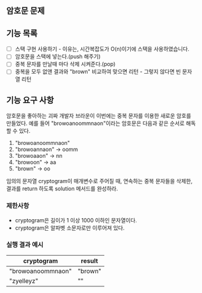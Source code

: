 ## 암호문 문제

## 기능 목록
- [ ] 스택 구현 사용하기
      - 이유는, 시간복잡도가 O(n)이기에 스택을 사용하였습니다.
- [ ] 암호문을 스택에 넣는다.(push 해주기)
- [ ] 중복 문자를 만날때 마다 삭제 시켜준다.(pop)
- [ ] 중복을 모두 없앤 결과와 "brown" 비교하여 맞으면 리턴
      - 그렇지 않다면 빈 문자열 리턴  

## 기능 요구 사항

암호문을 좋아하는 괴짜 개발자 브라운이 이번에는 중복 문자를 이용한 새로운 암호를 만들었다. 
예를 들어 "browoanoommnaon"이라는 암호문은 다음과 같은 순서로 해독할 수 있다.
    
1. "browoanoommnaon"
2. "browoannaon" -> oomm
3. "browoaaon"   -> nn
4. "browoon"     -> aa
5. "brown"       -> oo

임의의 문자열 cryptogram이 매개변수로 주어질 때, 
연속하는 중복 문자들을 삭제한, 결과를 return 하도록 solution 메서드를 완성하라.

### 제한사항

- cryptogram은 길이가 1 이상 1000 이하인 문자열이다.
- cryptogram은 알파벳 소문자로만 이루어져 있다.

### 실행 결과 예시

| cryptogram | result |
| --- | --- |
| "browoanoommnaon" | "brown" |
| "zyelleyz" | "" |
